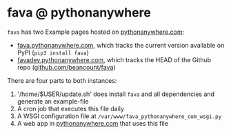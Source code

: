 # fava @ pythonanywhere

`fava` has two Example pages hosted on
[pythonanywhere.com](https://pythonanywhere.com):

- [fava.pythonanywhere.com](https://fava.pythonanywhere.com), which tracks the
  current version available on PyPI (`pip3 install fava`)
- [favadev.pythonanywhere.com](https://favadev.pythonanywhere.com), which
  tracks the HEAD of the Github repo
  ([github.com/beancount/fava](https://github.com/beancount/fava))

There are four parts to both instances:
1. '/home/$USER/update.sh' does install `fava` and all dependencies and
   generate an example-file
2. A cron job that executes this file daily
3. A WSGI configuration file at `/var/www/fava_pythonanywhere_com_wsgi.py`
4. A web app in [pythonanywhere.com](https://pythonanywhere.com) that uses this
   file

